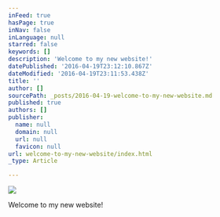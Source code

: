 ```yaml
---
inFeed: true
hasPage: true
inNav: false
inLanguage: null
starred: false
keywords: []
description: 'Welcome to my new website!'
datePublished: '2016-04-19T23:12:10.867Z'
dateModified: '2016-04-19T23:11:53.438Z'
title: ''
author: []
sourcePath: _posts/2016-04-19-welcome-to-my-new-website.md
published: true
authors: []
publisher:
  name: null
  domain: null
  url: null
  favicon: null
url: welcome-to-my-new-website/index.html
_type: Article

---
```

![](https://the-grid-user-content.s3-us-west-2.amazonaws.com/d702f85a-ae2f-45dc-9b0d-82230d65364c.png)

Welcome to my new website!